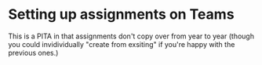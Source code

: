 # Setting up assignments on Teams

This is a PITA in that assignments don't copy over from year to year (though you could invidividually "create from exsiting" if you're happy with the previous ones.)
